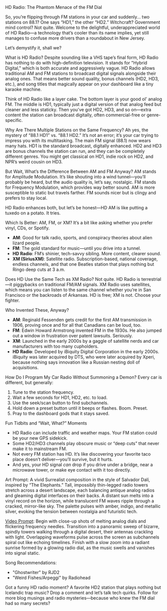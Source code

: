 HD Radio: The Phantom Menace of the FM Dial

So, you’re flipping through FM stations in your car and suddenly... two stations on 88.1? One says “HD1,” the other “HD2.” Witchcraft? Government mind control? Not quite. Welcome to the delightful, underappreciated world of HD Radio—a technology that’s cooler than its name implies, yet still manages to confuse more drivers than a roundabout in New Jersey.

Let’s demystify it, shall we?

What is HD Radio?
Despite sounding like a VHS tape’s final form, HD Radio has nothing to do with high-definition television. It stands for "Hybrid Digital," which is both accurate and aggressively vague. HD Radio allows traditional AM and FM stations to broadcast digital signals alongside their analog ones. That means better sound quality, bonus channels (HD2, HD3, etc.), and song titles that magically appear on your dashboard like a tiny karaoke machine.

Think of HD Radio like a layer cake. The bottom layer is your good ol’ analog FM. The middle is HD1, typically just a digital version of that analog feed but cleaner and less staticky. Then you’ve got HD2, HD3, and so on—extra content the station can broadcast digitally, often commercial-free or genre-specific.

Why Are There Multiple Stations on the Same Frequency?
Ah yes, the mystery of “88.1 HD1” vs. “88.1 HD2.” It’s not an error; it’s your car trying to impress you with its multitasking. The main FM signal (88.1) now wears many hats. HD1 is the standard broadcast, digitally enhanced. HD2 and HD3 are bonus channels the station can run, and they can be completely different genres. You might get classical on HD1, indie rock on HD2, and NPR’s weird cousin on HD3.

But Wait, What’s the Difference Between AM and FM Anyway?
AM stands for Amplitude Modulation. It’s like shouting into a wind tunnel—you’ll probably be heard, but the audio quality is, let’s say, nostalgic. FM stands for Frequency Modulation, which provides way better sound. AM is more susceptible to static but travels farther. FM sounds nicer but is clingy and prefers to stay local.

HD Radio enhances both, but let’s be honest—HD AM is like putting a tuxedo on a potato. It tries.

Which Is Better: AM, FM, or XM?
It’s a bit like asking whether you prefer vinyl, CDs, or Spotify.

- **AM**: Good for talk radio, sports, and conspiracy theories about alien lizard people.
- **FM**: The gold standard for music—until you drive into a tunnel.
- **HD Radio**: FM’s shinier, tech-savvy sibling. More content, clearer sound.
- **XM (SiriusXM)**: Satellite radio. Subscription-based, national coverage, endless channels, and that one Beatles station that plays nothing but Ringo deep cuts at 3 a.m.

Does HD Use the Same Tech as XM Radio?
Not quite. HD Radio is terrestrial—it piggybacks on traditional FM/AM signals. XM Radio uses satellites, which means you can listen to the same channel whether you’re in San Francisco or the backroads of Arkansas. HD is free; XM is not. Choose your fighter.

Who Invented These, Anyway?
- **AM**: Reginald Fessenden gets credit for the first AM transmission in 1906, proving once and for all that Canadians can be loud, too.
- **FM**: Edwin Howard Armstrong invented FM in the 1930s. He also jumped out a window in frustration over patent lawsuits. Seriously.
- **XM**: Launched in the early 2000s by a gaggle of satellite nerds and car manufacturers with too many cupholders.
- **HD Radio**: Developed by iBiquity Digital Corporation in the early 2000s. iBiquity was later acquired by DTS, who were later acquired by Xperi, because nothing says innovation like a Russian nesting doll of acquisitions.

How Do I Program My Car Radio Without Summoning a Demon?
Every car is different, but generally:
1. Tune to the station frequency.
2. Wait a few seconds for HD1, HD2, etc. to load.
3. Use the seek/scan button to find subchannels.
4. Hold down a preset button until it beeps or flashes. Boom. Preset.
5. Pray to the dashboard gods that it stays saved.

Fun Tidbits and “Wait, What?” Moments
- HD Radio can include traffic and weather maps. Your FM station could be your new GPS sidekick.
- Some HD2/HD3 channels play obscure music or “deep cuts” that never make it to mainstream FM.
- Not every FM station has HD. It’s like discovering your favorite taco place doesn’t deliver—you’ll survive, but it hurts.
- And yes, your HD signal *can* drop if you drive under a bridge, near a microwave tower, or make eye contact with it too directly.

Art Prompt:
A vivid Surrealist composition in the style of Salvador Dalí, inspired by “The Elephants.” Tall, impossibly thin-legged radio towers stretch across a desert landscape, each balancing antique analog radios and gleaming digital interfaces on their backs. A distant sun melts into a vinyl record on the horizon, while translucent FM waves ripple through a cracked, mirror-like sky. The palette pulses with amber, indigo, and metallic silver, evoking the tension between nostalgia and futuristic tech.

[Video Prompt](https://www.tiktok.com/@davelumai/video/7521081332257115422):
Begin with close-up shots of melting analog dials and flickering frequency needles. Transition into a panoramic sweep of bizarre, spindly towers walking through a digital desert, their antennas crackling with light. Overlapping waveforms pulse across the screen as subchannels spiral out like echoing timelines. Finish with a slow zoom into a radiant sunrise formed by a glowing radio dial, as the music swells and vanishes into signal static.

Song Recommendations:
- "Ghostwriter" by RJD2  
- "Weird Fishes/Arpeggi" by Radiohead

Got a funny HD radio moment? A favorite HD2 station that plays nothing but Icelandic trap music? Drop a comment and let’s talk tech quirks. Follow for more blog musings and radio mysteries—because who knew the FM dial had so many secrets?
